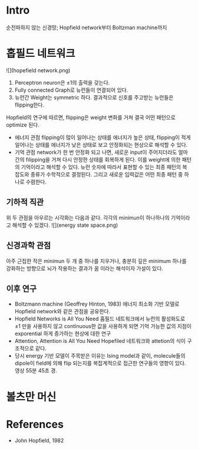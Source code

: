 # Intro
순전파하지 않는 신경망; Hopfield network부터 Boltzman machine까지


# 홉필드 네트워크
![](hopefield network.png)
1. Perceptron neuron은 $\pm 1$의 출력을 갖는다.
2. Fully connected Graph로 뉴런들이 연결되어 있다.
3. 뉴런간 Weight는 symmetric 하다.
결과적으로 신호를 주고받는 뉴런들은 flipping한다.

Hopfield의 연구에 따르면, flipping은 weight 변화를 거쳐 결국 어떤 패턴으로 optimize 된다.
- 에너지 관점
	flipping이 많이 일어나는 상태를 에너지가 높은 상태, flipping이 적게 일어나는 상태를 에너지가 낮은 상태로 보고 안정화되는 현상으로 해석할 수 있다.
- 기억 관점
	network가 한 번 안정화 되고 나면, 새로운 input이 주어지더라도 얼마간의 filipping을 거쳐 다시 안정한 상태를 회복하게 된다. 이를 weight에 의한 패턴의 기억이라고 해석할 수 있다. 뉴런 숫자에 따라서 표현할 수 있는 최종 패턴의 복잡도와 종류가 수학적으로 결정된다. 그리고 새로운 입력값은 어떤 최종 패턴 중 하나로 수렴한다.


## 기하적 직관
위 두 관점을 아우르는 시각화는 다음과 같다. 각각의 minimun이 하나하나의 기억이라고 해석할 수 있겠다.
![](energy state space.png)


## 신경과학 관점
아주 근접한 작은 minimun 두 개 중 하나를 지우거나, 충분히 깊은 minimum 하나를 강화하는 방향으로 뇌가 작용하는 결과가 꿈 이라는 해석이자 가설이 있다.


## 이후 연구
- Boltzmann machine (Geoffrey Hinton, 1983)
	에너지 최소화 기반 모델로 Hopfield network와 같은 관점을 공유한다.
- Hopfield Networks is All You Need
  홉필드 네트워크에서 뉴런의 활성화도로 $\pm 1$ 만을 사용하지 않고 continuous한 값을 사용하게 되면 기억 가능한 값의 지점이 exporential 하게 증가하는 현상에 대한 연구
- Attention, Attention is All You Need
  Hopefiled 네트워크와 attetion의 식이 구조적으로 같다.
- 당시 energy 기반 모델이 주목받은 이유는 Ising model과 같이, molecule들의 dipole이 field에 의해 flip 되는지를 복잡계적으로 접근한 연구들의 영향이 있다. 영상 55분 45초 경.


# 볼츠만 머신


# References
- John Hopfield, 1982